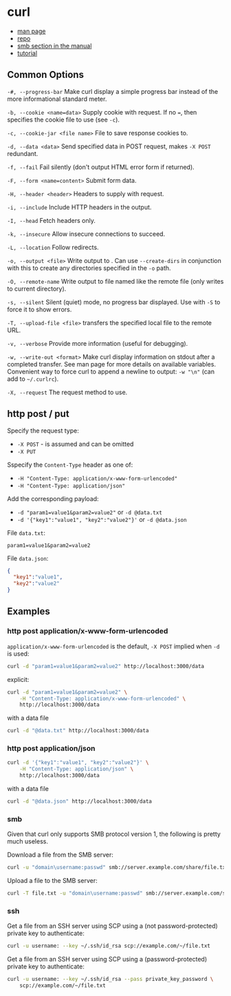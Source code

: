 # curl

* [man page](https://man7.org/linux/man-pages/man1/curl.1.html)
* [repo](https://github.com/curl/curl/)
* [smb section in the manual](https://github.com/curl/curl/blob/master/docs/MANUAL.md#smb--smbs)
* [tutorial](https://curl.se/docs/tutorial.html)

## Common Options

`-#, --progress-bar` Make curl display a simple progress bar instead of the more
informational standard meter.

`-b, --cookie <name=data>` Supply cookie with request. If no `=`, then specifies
the cookie file to use (see `-c`).

`-c, --cookie-jar <file name>` File to save response cookies to.

`-d, --data <data>` Send specified data in POST request, makes `-X POST`
redundant.

`-f, --fail` Fail silently (don't output HTML error form if returned).

`-F, --form <name=content>` Submit form data.

`-H, --header <header>` Headers to supply with request.

`-i, --include` Include HTTP headers in the output.

`-I, --head` Fetch headers only.

`-k, --insecure` Allow insecure connections to succeed.

`-L, --location` Follow redirects.

`-o, --output <file>` Write output to <file>. Can use `--create-dirs` in
conjunction with this to create any directories specified in the `-o` path.

`-O, --remote-name` Write output to file named like the remote file
(only writes to current directory).

`-s, --silent` Silent (quiet) mode, no progress bar displayed. Use with `-S` to
force it to show errors.

`-T, --upload-file <file>` transfers the specified local file to the remote URL.

`-v, --verbose` Provide more information (useful for debugging).

`-w, --write-out <format>` Make curl display information on stdout after a
completed transfer. See man page for more details on available variables.
Convenient way to force curl to append a newline to output: `-w "\n"`
(can add to `~/.curlrc`).

`-X, --request` The request method to use.

## http post / put

Specify the request type:

 * `-X POST` - is assumed and can be omitted
 * `-X PUT`

Sspecify the `Content-Type` header as one of:

  * `-H "Content-Type: application/x-www-form-urlencoded"`
  * `-H "Content-Type: application/json"`

Add the corresponding payload:

  * `-d "param1=value1&param2=value2"` or `-d @data.txt`
  * `-d '{"key1":"value1", "key2":"value2"}'` or `-d @data.json`

File `data.txt`:
```
param1=value1&param2=value2
```

File `data.json`:
```json
{
  "key1":"value1",
  "key2":"value2"
}
```

## Examples

### http post application/x-www-form-urlencoded

`application/x-www-form-urlencoded` is the default, `-X POST` implied when `-d`
is used:

```sh
curl -d "param1=value1&param2=value2" http://localhost:3000/data
```
explicit:

```sh
curl -d "param1=value1&param2=value2" \
    -H "Content-Type: application/x-www-form-urlencoded" \
    http://localhost:3000/data
```
with a data file

```sh
curl -d "@data.txt" http://localhost:3000/data
```

### http post application/json

```sh
curl -d '{"key1":"value1", "key2":"value2"}' \
    -H "Content-Type: application/json" \
    http://localhost:3000/data
```

with a data file

```sh
curl -d "@data.json" http://localhost:3000/data
```

### smb

Given that curl only supports SMB protocol version 1, the following is pretty
much useless.

Download a file from the SMB server:
```sh
curl -u "domain\username:passwd" smb://server.example.com/share/file.txt
```

Upload a file to the SMB server:
```sh
curl -T file.txt -u "domain\username:passwd" smb://server.example.com/share/
```

### ssh

Get a file from an SSH server using SCP using a (not password-protected) private
key to authenticate:

```sh
curl -u username: --key ~/.ssh/id_rsa scp://example.com/~/file.txt
```

Get a file from an SSH server using SCP using a (password-protected) private key
to authenticate:

```sh
curl -u username: --key ~/.ssh/id_rsa --pass private_key_password \
    scp://example.com/~/file.txt
```

